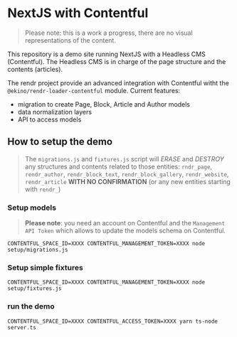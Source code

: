 # NextJS with Contentful

> Please note: this is a work a progress, there are no visual representations of the content.

This repository is a demo site running NextJS with a Headless CMS (Contentful). The Headless CMS is in charge of the page structure and the contents (articles).

The rendr project provide an advanced integration with Contentful witht the `@ekino/rendr-loader-contentful` module. Current features:

 - migration to create Page, Block, Article and Author models
 - data normalization layers 
 - API to access models

## How to setup the demo

>The `migrations.js` and `fixtures.js` script will *ERASE* and *DESTROY* any structures and contents related to those entities: `rndr_page`, `rendr_author`, `rendr_block_text`, `rendr_block_gallery`, `rendr_website`, `rendr_article` **WITH NO CONFIRMATION** (or any new entities starting with `rendr_`) 

### Setup models

> **Please note**: you need an account on Contentful and the `Management API Token` which allows to update the models schema on Contentful.

    CONTENTFUL_SPACE_ID=XXXX CONTENTFUL_MANAGEMENT_TOKEN=XXXX node setup/migrations.js 

### Setup simple fixtures

    CONTENTFUL_SPACE_ID=XXXX CONTENTFUL_MANAGEMENT_TOKEN=XXXX node setup/fixtures.js 

### run the demo

    CONTENTFUL_SPACE_ID=XXXX CONTENTFUL_ACCESS_TOKEN=XXXX yarn ts-node server.ts